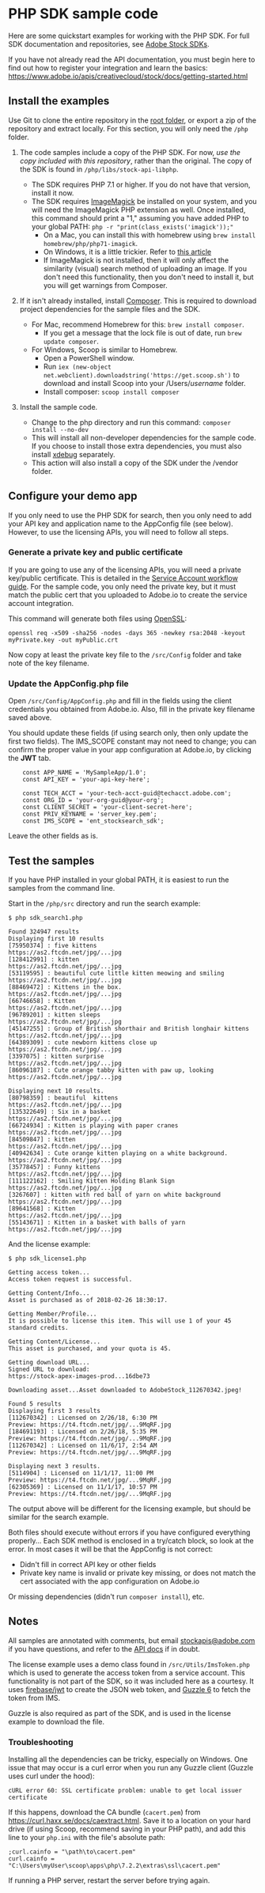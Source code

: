# PHP SDK sample code

Here are some quickstart examples for working with the PHP SDK. For full SDK documentation and repositories, see [Adobe Stock SDKs](https://github.com/adobe/stock-api-sdk).

If you have not already read the API documentation, you must begin here to find out how to register your integration and learn the basics:
https://www.adobe.io/apis/creativecloud/stock/docs/getting-started.html

## Install the examples
Use Git to clone the entire repository in the [root folder](./stock-api-samples), or export a zip of the repository and extract locally. For this section, you will only need the `/php` folder.

1. The code samples include a copy of the PHP SDK. For now, _use the copy included with this repository_, rather than the original. The copy of the SDK is found in `/php/libs/stock-api-libphp`.
    - The SDK requires PHP 7.1 or higher. If you do not have that version, install it now.
    - The SDK requires [ImageMagick](https://www.imagemagick.org/) be installed on your system, and you will need the ImageMagick PHP extension as well. Once installed, this command should print a "1," assuming you have added PHP to your global PATH: `php -r "print(class_exists('imagick'));"`
      + On a Mac, you can install this with homebrew using `brew install homebrew/php/php71-imagick`. 
      + On Windows, it is a little trickier. Refer to [this article](https://mlocati.github.io/articles/php-windows-imagick.html)
      + If ImageMagick is not installed, then it will only affect the similarity (visual) search method of uploading an image. If you don't need this functionality, then you don't need to install it, but you will get warnings from Composer.

2. If it isn't already installed, install [Composer](https://getcomposer.org/download/). This is required to download project dependencies for the sample files and the SDK.
   - For Mac, recommend Homebrew for this: `brew install composer`.
     + If you get a message that the lock file is out of date, run `brew update composer`.
   - For Windows, Scoop is similar to Homebrew.
     + Open a PowerShell window.
     + Run `iex (new-object net.webclient).downloadstring('https://get.scoop.sh')` to download and install Scoop into your /Users/_username_ folder.
     + Install composer: `scoop install composer`

3. Install the sample code.
   - Change to the php directory and run this command: `composer install --no-dev`
   - This will install all non-developer dependencies for the sample code. If you choose to install those extra dependencies, you must also install [xdebug](https://xdebug.org/) separately.
   - This action will also install a copy of the SDK under the /vendor folder. 

## Configure your demo app
If you only need to use the PHP SDK for search, then you only need to add your API key and application name to the AppConfig file (see below). However, to use the licensing APIs, you will need to follow all steps.

### Generate a private key and public certificate
If you are going to use any of the licensing APIs, you will need a private key/public certificate. This is detailed in the [Service Account workflow guide](https://www.adobe.io/content/dam/udp/assets/StockAPI/Service-Account-API-workflow.pdf). For the sample code, you only need the private key, but it must match the public cert that you uploaded to Adobe.io to create the service account integration.

This command will generate both files using [OpenSSL](https://www.openssl.org/):
```
openssl req -x509 -sha256 -nodes -days 365 -newkey rsa:2048 -keyout myPrivate.key -out myPublic.crt
```

Now copy at least the private key file to the `/src/Config` folder and take note of the key filename.

### Update the AppConfig.php file
Open `/src/Config/AppConfig.php` and fill in the fields using the client credentials you obtained from Adobe.io. Also, fill in the private key filename saved above.

You should update these fields (if using search only, then only update the first two fields). The IMS_SCOPE constant may not need to change; you can confirm the proper value in your app configuration at Adobe.io, by clicking the __JWT__ tab.

```
    const APP_NAME = 'MySampleApp/1.0';
    const API_KEY = 'your-api-key-here';

    const TECH_ACCT = 'your-tech-acct-guid@techacct.adobe.com';
    const ORG_ID = 'your-org-guid@your-org';
    const CLIENT_SECRET = 'your-client-secret-here';
    const PRIV_KEYNAME = 'server_key.pem';
    const IMS_SCOPE = 'ent_stocksearch_sdk';
```

Leave the other fields as is.

## Test the samples
If you have PHP installed in your global PATH, it is easiest to run the samples from the command line.

Start in the `/php/src` directory and run the search example:

```shell
$ php sdk_search1.php

Found 324947 results
Displaying first 10 results
[75950374] : five kittens
https://as2.ftcdn.net/jpg/...jpg
[128412991] : kitten
https://as2.ftcdn.net/jpg/...jpg
[53119595] : beautiful cute little kitten meowing and smiling
https://as2.ftcdn.net/jpg/...jpg
[88469472] : Kittens in the box.
https://as2.ftcdn.net/jpg/...jpg
[66746658] : Kitten
https://as2.ftcdn.net/jpg/...jpg
[96789201] : kitten sleeps
https://as2.ftcdn.net/jpg/...jpg
[45147255] : Group of British shorthair and British longhair kittens
https://as2.ftcdn.net/jpg/...jpg
[64389309] : cute newborn kittens close up
https://as2.ftcdn.net/jpg/...jpg
[3397075] : kitten surprise
https://as2.ftcdn.net/jpg/...jpg
[86096187] : Cute orange tabby kitten with paw up, looking
https://as2.ftcdn.net/jpg/...jpg

Displaying next 10 results.
[80798359] : beautiful  kittens
https://as2.ftcdn.net/jpg/...jpg
[135322649] : Six in a basket
https://as2.ftcdn.net/jpg/...jpg
[66724934] : Kitten is playing with paper cranes
https://as2.ftcdn.net/jpg/...jpg
[84509847] : kitten
https://as2.ftcdn.net/jpg/...jpg
[40942634] : Cute orange kitten playing on a white background.
https://as2.ftcdn.net/jpg/...jpg
[35778457] : Funny kittens
https://as2.ftcdn.net/jpg/...jpg
[111122162] : Smiling Kitten Holding Blank Sign
https://as2.ftcdn.net/jpg/...jpg
[3267607] : kitten with red ball of yarn on white background
https://as2.ftcdn.net/jpg/...jpg
[89641568] : Kitten
https://as2.ftcdn.net/jpg/...jpg
[55143671] : Kitten in a basket with balls of yarn
https://as2.ftcdn.net/jpg/...jpg
```

And the license example:

```shell
$ php sdk_license1.php

Getting access token...
Access token request is successful.

Getting Content/Info...
Asset is purchased as of 2018-02-26 18:30:17.

Getting Member/Profile...
It is possible to license this item. This will use 1 of your 45 standard credits.

Getting Content/License...
This asset is purchased, and your quota is 45.

Getting download URL...
Signed URL to download:
https://stock-apex-images-prod...16dbe73

Downloading asset...Asset downloaded to AdobeStock_112670342.jpeg!

Found 5 results
Displaying first 3 results
[112670342] : Licensed on 2/26/18, 6:30 PM
Preview: https://t4.ftcdn.net/jpg/...9MqRF.jpg
[184691193] : Licensed on 2/26/18, 5:35 PM
Preview: https://t4.ftcdn.net/jpg/...9MqRF.jpg
[112670342] : Licensed on 11/6/17, 2:54 AM
Preview: https://t4.ftcdn.net/jpg/...9MqRF.jpg

Displaying next 3 results.
[5114904] : Licensed on 11/1/17, 11:00 PM
Preview: https://t4.ftcdn.net/jpg/...9MqRF.jpg
[62305369] : Licensed on 11/1/17, 10:57 PM
Preview: https://t4.ftcdn.net/jpg/...9MqRF.jpg
```

The output above will be different for the licensing example, but should be similar for the search example.

Both files should execute without errors if you have configured everything properly... Each SDK method is enclosed in a try/catch block, so look at the error. In most cases it will be that the AppConfig is not correct:

- Didn't fill in correct API key or other fields
- Private key name is invalid or private key missing, or does not match the cert associated with the app configuration on Adobe.io

Or missing dependencies (didn't run `composer install`), etc.

## Notes
All samples are annotated with comments, but email stockapis@adobe.com if you have questions, and refer to the [API docs](https://www.adobe.io/apis/creativecloud/stock/docs/getting-started.html) if in doubt.

The license example uses a demo class found in `/src/Utils/ImsToken.php` which is used to generate the access token from a service account. This functionality is not part of the SDK, so it was included here as a courtesy. It uses [firebase/jwt](https://github.com/firebase/php-jwt) to create the JSON web token, and [Guzzle 6](http://docs.guzzlephp.org/en/stable/) to fetch the token from IMS.

Guzzle is also required as part of the SDK, and is used in the license example to download the file.

### Troubleshooting
Installing all the dependencies can be tricky, especially on Windows. One issue that may occur is a curl error when you run any Guzzle client (Guzzle uses curl under the hood):

```
cURL error 60: SSL certificate problem: unable to get local issuer certificate
```

If this happens, download the CA bundle (`cacert.pem`) from https://curl.haxx.se/docs/caextract.html. Save it to a location on your hard drive (if using Scoop, recommend saving in your PHP path), and add this line to your `php.ini` with the file's absolute path:
```
;curl.cainfo = "\path\to\cacert.pem"
curl.cainfo = "C:\Users\myUser\scoop\apps\php\7.2.2\extras\ssl\cacert.pem"
```

If running a PHP server, restart the server before trying again.

